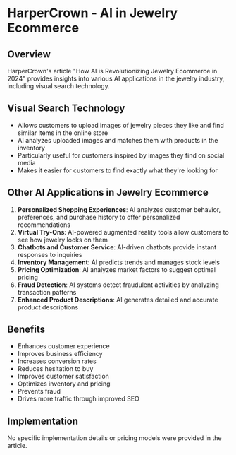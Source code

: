 # HarperCrown - AI in Jewelry Ecommerce

## Overview
HarperCrown's article "How AI is Revolutionizing Jewelry Ecommerce in 2024" provides insights into various AI applications in the jewelry industry, including visual search technology.

## Visual Search Technology
- Allows customers to upload images of jewelry pieces they like and find similar items in the online store
- AI analyzes uploaded images and matches them with products in the inventory
- Particularly useful for customers inspired by images they find on social media
- Makes it easier for customers to find exactly what they're looking for

## Other AI Applications in Jewelry Ecommerce
1. **Personalized Shopping Experiences**: AI analyzes customer behavior, preferences, and purchase history to offer personalized recommendations
2. **Virtual Try-Ons**: AI-powered augmented reality tools allow customers to see how jewelry looks on them
3. **Chatbots and Customer Service**: AI-driven chatbots provide instant responses to inquiries
4. **Inventory Management**: AI predicts trends and manages stock levels
5. **Pricing Optimization**: AI analyzes market factors to suggest optimal pricing
6. **Fraud Detection**: AI systems detect fraudulent activities by analyzing transaction patterns
7. **Enhanced Product Descriptions**: AI generates detailed and accurate product descriptions

## Benefits
- Enhances customer experience
- Improves business efficiency
- Increases conversion rates
- Reduces hesitation to buy
- Improves customer satisfaction
- Optimizes inventory and pricing
- Prevents fraud
- Drives more traffic through improved SEO

## Implementation
No specific implementation details or pricing models were provided in the article.
